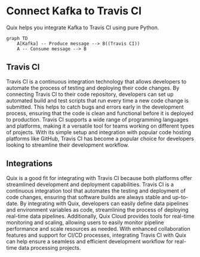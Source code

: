 # Connect Kafka to Travis CI

Quix helps you integrate Kafka to Travis CI using pure Python.

```mermaid
graph TD
    A[Kafka] -- Produce message --> B((Travis CI))
    A -- Consume message --> B
```

## Travis CI

Travis CI is a continuous integration technology that allows developers to automate the process of testing and deploying their code changes. By connecting Travis CI to their code repository, developers can set up automated build and test scripts that run every time a new code change is submitted. This helps to catch bugs and errors early in the development process, ensuring that the code is clean and functional before it is deployed to production. Travis CI supports a wide range of programming languages and platforms, making it a versatile tool for teams working on different types of projects. With its simple setup and integration with popular code hosting platforms like GitHub, Travis CI has become a popular choice for developers looking to streamline their development workflow.

## Integrations

Quix is a good fit for integrating with Travis CI because both platforms offer streamlined development and deployment capabilities. Travis CI is a continuous integration tool that automates the testing and deployment of code changes, ensuring that software builds are always stable and up-to-date. By integrating with Quix, developers can easily define data pipelines and environment variables as code, streamlining the process of deploying real-time data pipelines. Additionally, Quix Cloud provides tools for real-time monitoring and scaling, allowing users to easily monitor pipeline performance and scale resources as needed. With enhanced collaboration features and support for CI/CD processes, integrating Travis CI with Quix can help ensure a seamless and efficient development workflow for real-time data processing projects.

